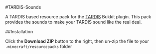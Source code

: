 #TARDIS-Sounds

A TARDIS based resource pack for the [TARDIS](http://dev.bukkit.org/bukkit-plugins/tardis/) Bukkit plugin. This pack provides the sounds to make your TARDIS sound like the real deal.

##Installation

Click the __Download ZIP__ button to the right, then un-zip the file to your `.minecraft/resourcepacks` folder